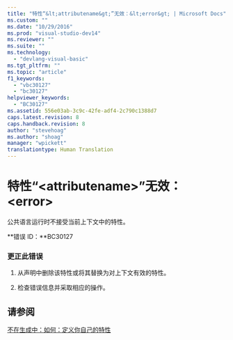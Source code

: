 ```yaml
---
title: "特性“&lt;attributename&gt;”无效：&lt;error&gt; | Microsoft Docs"
ms.custom: ""
ms.date: "10/29/2016"
ms.prod: "visual-studio-dev14"
ms.reviewer: ""
ms.suite: ""
ms.technology: 
  - "devlang-visual-basic"
ms.tgt_pltfrm: ""
ms.topic: "article"
f1_keywords: 
  - "vbc30127"
  - "bc30127"
helpviewer_keywords: 
  - "BC30127"
ms.assetid: 556e03ab-3c9c-42fe-adf4-2c790c1388d7
caps.latest.revision: 8
caps.handback.revision: 8
author: "stevehoag"
ms.author: "shoag"
manager: "wpickett"
translationtype: Human Translation
---
```

# 特性“&lt;attributename&gt;”无效：&lt;error&gt;
公共语言运行时不接受当前上下文中的特性。  
  
 **错误 ID：**BC30127  
  
### 更正此错误  
  
1.  从声明中删除该特性或将其替换为对上下文有效的特性。  
  
2.  检查错误信息并采取相应的操作。  
  
## 请参阅  
 [不在生成中：如何：定义你自己的特性](http://msdn.microsoft.com/zh-cn/039609c4-ec43-4f44-945f-aa3b5b535c6a)